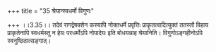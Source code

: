 +++
title = "35 श्रेयान्स्वधर्मो विगुणः"

+++
।।3.35।। तदेवं रागद्वेषवशेन कस्यापि नोक्तधर्मे प्रवृत्तिः
प्राकृतत्वादित्युक्तं ततस्तौ विहाय प्राकृतेनापि स्वधर्मस्तु न हेयः
परधर्मोऽपि नोपादेयः इति बोधयन्नाह श्रेयानिति। विगुणोऽङ्गहीनोऽपि
स्वनुष्ठितात्सङ्गात्।
